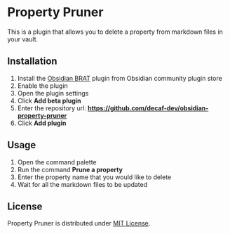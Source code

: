 # Property Pruner

This is a plugin that allows you to delete a property from markdown files in your vault.

## Installation

1. Install the [Obsidian BRAT](https://github.com/TfTHacker/obsidian42-brat) plugin from Obsidian community plugin store
2. Enable the plugin
3. Open the plugin settings
4. Click **Add beta plugin**
5. Enter the repository url: **https://github.com/decaf-dev/obsidian-property-pruner**
6. Click **Add plugin**

## Usage

1. Open the command palette
2. Run the command **Prune a property**
3. Enter the property name that you would like to delete
4. Wait for all the markdown files to be updated

## License

Property Pruner is distributed under [MIT License](https://github.com/decaf-dev/obsidian-property-pruner/blob/master/LICENSE).
